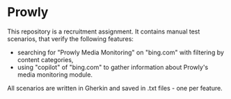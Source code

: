 # Prowly
This repository is a recruitment assignment. 
It contains manual test scenarios, that verify the following features:  
* searching for "Prowly Media Monitoring" on "bing.com" with filtering by content categories,
* using "copilot" of "bing.com" to gather information about Prowly's media monitoring module.

All scenarios are written in Gherkin and saved in .txt files - one per feature.
